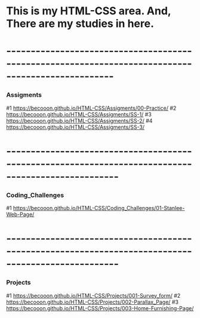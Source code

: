 # This is my HTML-CSS area. And, There are my studies in here.
# --------------------------------------------------------------------------------------------------
### Assigments ###
#1  https://becooon.github.io/HTML-CSS/Assigments/00-Practice/
#2  https://becooon.github.io/HTML-CSS/Assigments/SS-1/
#3  https://becooon.github.io/HTML-CSS/Assigments/SS-2/
#4  https://becooon.github.io/HTML-CSS/Assigments/SS-3/

# ---------------------------------------------------------------------------------------------------
### Coding_Challenges ###
#1  https://becooon.github.io/HTML-CSS/Coding_Challenges/01-Stanlee-Web-Page/

# ---------------------------------------------------------------------------------------------------
### Projects ###
#1  https://becooon.github.io/HTML-CSS/Projects/001-Survey_form/
#2  https://becooon.github.io/HTML-CSS/Projects/002-Parallax_Page/
#3  https://becooon.github.io/HTML-CSS/Projects/003-Home-Furnishing-Page/
